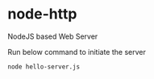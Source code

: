 # node-http
NodeJS based Web Server 

Run below command to initiate the server

`node hello-server.js `
